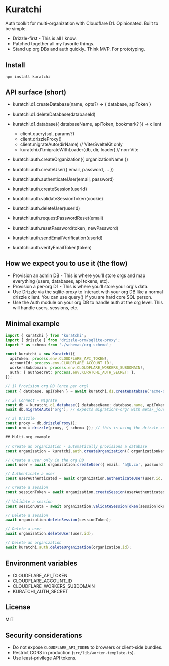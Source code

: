 # Kuratchi

Auth toolkit for multi-organization with Cloudflare D1. Opinionated. Built to be simple.

- Drizzle-first - This is all I know.
- Patched together all my favorite things.
- Stand up org DBs and auth quickly. Think MVP. For prototyping.

## Install

```sh
npm install kuratchi
```

## API surface (short)

- kuratchi.d1.createDatabase(name, opts?) → { database, apiToken }
- kuratchi.d1.deleteDatabase(databaseId)
- kuratchi.d1.database({ databaseName, apiToken, bookmark? }) → client
  - client.query(sql, params?)
  - client.drizzleProxy()
  - client.migrateAuto(dirName)  // Vite/SvelteKit only
  - kuratchi.d1.migrateWithLoader(db, dir, loader) // non‑Vite

- kuratchi.auth.createOrganization({ organizationName })
- kuratchi.auth.createUser({ email, password, ... })
- kuratchi.auth.authenticateUser(email, password)
- kuratchi.auth.createSession(userId)
- kuratchi.auth.validateSessionToken(cookie)
- kuratchi.auth.deleteUser(userId)
- kuratchi.auth.requestPasswordReset(email)
- kuratchi.auth.resetPassword(token, newPassword)
- kuratchi.auth.sendEmailVerification(userId)
- kuratchi.auth.verifyEmailToken(token)

## How we expect you to use it (the flow)
- Provision an admin DB - This is where you'll store orgs and map everything (users, databases, api tokens, etc).
- Provision a per‑org D1 - This is where you'll store your org's data.
- Use Drizzle via the sqlite‑proxy to interact with your org DB like a normal drizzle client. You can use query() if you are hard core SQL person.
- Use the Auth module on your org DB to handle auth at the org level. This will handle users, sessions, etc.

## Minimal example

```ts
import { Kuratchi } from 'kuratchi';
import { drizzle } from 'drizzle-orm/sqlite-proxy';
import * as schema from './schemas/org-schema';

const kuratchi = new Kuratchi({
  apiToken: process.env.CLOUDFLARE_API_TOKEN!,
  accountId: process.env.CLOUDFLARE_ACCOUNT_ID!,
  workersSubdomain: process.env.CLOUDFLARE_WORKERS_SUBDOMAIN!,
  auth: { authSecret: process.env.KURATCHI_AUTH_SECRET! },
});

// 1) Provision org DB (once per org)
const { database, apiToken } = await kuratchi.d1.createDatabase('acme-org');

// 2) Connect + Migrate
const db = kuratchi.d1.database({ databaseName: database.name, apiToken });
await db.migrateAuto('org'); // expects migrations-org/ with meta/_journal.json

// 3) Drizzle
const proxy = db.drizzleProxy();
const orm = drizzle(proxy, { schema }); // this is using the drizzle sqlite proxy

## Multi-org example

// Create an organization - automatically provisions a database
const organization = kuratchi.auth.createOrganization({ organizationName: 'org-name' });

// Create a user only in the org DB
const user = await organization.createUser({ email: 'a@b.co', password: 'secret' });

// Authenticate a user
const userAuthenticated = await organization.authenticateUser(user.id, 'secret');

// Create a session
const sessionToken = await organization.createSession(userAuthenticated.id);

// Validate a session
const sessionData = await organization.validateSessionToken(sessionToken);

// Delete a session
await organization.deleteSession(sessionToken);

// Delete a user
await organization.deleteUser(user.id);

// Delete an organization
await kuratchi.auth.deleteOrganization(organization.id);
```

## Environment variables

- CLOUDFLARE_API_TOKEN
- CLOUDFLARE_ACCOUNT_ID
- CLOUDFLARE_WORKERS_SUBDOMAIN
- KURATCHI_AUTH_SECRET

## License

MIT

## Security considerations

- Do not expose `CLOUDFLARE_API_TOKEN` to browsers or client-side bundles.
- Restrict CORS in production (`src/lib/worker-template.ts`).
- Use least-privilege API tokens.
